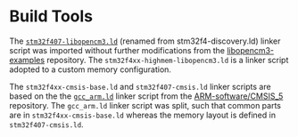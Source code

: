 # Build Tools

The [`stm32f407-libopencm3.ld`](https://github.com/libopencm3/libopencm3-examples/blob/4ddb9db8b911391ccf333f7db3459c03e8b85356/examples/stm32/f4/stm32f4-discovery/stm32f4-discovery.ld) (renamed from stm32f4-discovery.ld) linker script was imported without further modifications from the [libopencm3-examples](https://github.com/libopencm3/libopencm3-examples) repository.
The `stm32f4xx-highmem-libopencm3.ld` is a linker script adopted to a custom memory configuration.

The `stm32f4xx-cmsis-base.ld` and `stm32f407-cmsis.ld` linker scripts are based on the the [`gcc_arm.ld`](https://github.com/ARM-software/CMSIS_5/blob/ca1b514243d8e69f1a8190e59de4b0c4ea6bdcaa/Device/_Template_Vendor/Vendor/Device/Source/GCC/gcc_arm.ld) linker script from the [ARM-software/CMSIS_5](https://github.com/ARM-software/CMSIS_5) repository. The `gcc_arm.ld` linker script was split, such that common parts are in `stm32f4xx-cmsis-base.ld` whereas the memory layout is defined in `stm32f407-cmsis.ld`.
